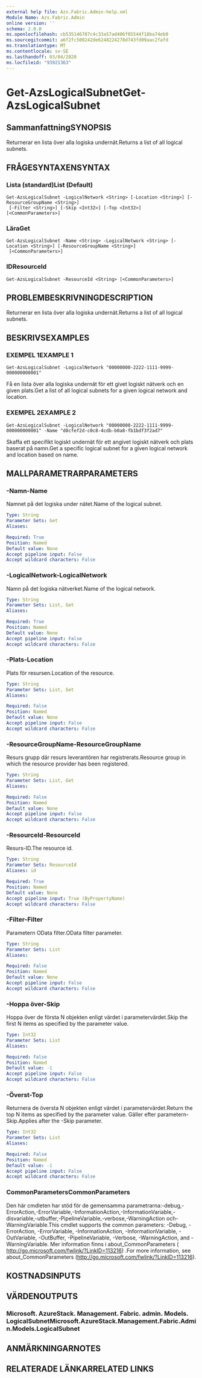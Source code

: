 ```yaml
---
external help file: Azs.Fabric.Admin-help.xml
Module Name: Azs.Fabric.Admin
online version: ''
schema: 2.0.0
ms.openlocfilehash: cb535146787c4c33a57ad406f05544f18ba74eb0
ms.sourcegitcommit: a6f2fc500242de6248224278d743fd09aac2fafd
ms.translationtype: MT
ms.contentlocale: sv-SE
ms.lasthandoff: 03/04/2020
ms.locfileid: "93921363"
---
```

# <span data-ttu-id="68ec9-101">Get-AzsLogicalSubnet</span><span class="sxs-lookup"><span data-stu-id="68ec9-101">Get-AzsLogicalSubnet</span></span>

## <span data-ttu-id="68ec9-102">Sammanfattning</span><span class="sxs-lookup"><span data-stu-id="68ec9-102">SYNOPSIS</span></span>
<span data-ttu-id="68ec9-103">Returnerar en lista över alla logiska undernät.</span><span class="sxs-lookup"><span data-stu-id="68ec9-103">Returns a list of all logical subnets.</span></span>

## <span data-ttu-id="68ec9-104">FRÅGESYNTAXEN</span><span class="sxs-lookup"><span data-stu-id="68ec9-104">SYNTAX</span></span>

### <span data-ttu-id="68ec9-105">Lista (standard)</span><span class="sxs-lookup"><span data-stu-id="68ec9-105">List (Default)</span></span>
```
Get-AzsLogicalSubnet -LogicalNetwork <String> [-Location <String>] [-ResourceGroupName <String>]
 [-Filter <String>] [-Skip <Int32>] [-Top <Int32>] [<CommonParameters>]
```

### <span data-ttu-id="68ec9-106">Lära</span><span class="sxs-lookup"><span data-stu-id="68ec9-106">Get</span></span>
```
Get-AzsLogicalSubnet -Name <String> -LogicalNetwork <String> [-Location <String>] [-ResourceGroupName <String>]
 [<CommonParameters>]
```

### <span data-ttu-id="68ec9-107">ID</span><span class="sxs-lookup"><span data-stu-id="68ec9-107">ResourceId</span></span>
```
Get-AzsLogicalSubnet -ResourceId <String> [<CommonParameters>]
```

## <span data-ttu-id="68ec9-108">PROBLEMBESKRIVNING</span><span class="sxs-lookup"><span data-stu-id="68ec9-108">DESCRIPTION</span></span>
<span data-ttu-id="68ec9-109">Returnerar en lista över alla logiska undernät.</span><span class="sxs-lookup"><span data-stu-id="68ec9-109">Returns a list of all logical subnets.</span></span>

## <span data-ttu-id="68ec9-110">BESKRIVS</span><span class="sxs-lookup"><span data-stu-id="68ec9-110">EXAMPLES</span></span>

### <span data-ttu-id="68ec9-111">EXEMPEL 1</span><span class="sxs-lookup"><span data-stu-id="68ec9-111">EXAMPLE 1</span></span>
```
Get-AzsLogicalSubnet -LogicalNetwork "00000000-2222-1111-9999-000000000001"
```

<span data-ttu-id="68ec9-112">Få en lista över alla logiska undernät för ett givet logiskt nätverk och en given plats.</span><span class="sxs-lookup"><span data-stu-id="68ec9-112">Get a list of all logical subnets for a given logical network and location.</span></span>

### <span data-ttu-id="68ec9-113">EXEMPEL 2</span><span class="sxs-lookup"><span data-stu-id="68ec9-113">EXAMPLE 2</span></span>
```
Get-AzsLogicalSubnet -LogicalNetwork "00000000-2222-1111-9999-000000000001" -Name "d8cfef2d-c0c8-4cdb-b0a8-fb1bdf3f2ad7"
```

<span data-ttu-id="68ec9-114">Skaffa ett specifikt logiskt undernät för ett angivet logiskt nätverk och plats baserat på namn.</span><span class="sxs-lookup"><span data-stu-id="68ec9-114">Get a specific logical subnet for a given logical network and location based on name.</span></span>

## <span data-ttu-id="68ec9-115">MALLPARAMETRAR</span><span class="sxs-lookup"><span data-stu-id="68ec9-115">PARAMETERS</span></span>

### <span data-ttu-id="68ec9-116">-Namn</span><span class="sxs-lookup"><span data-stu-id="68ec9-116">-Name</span></span>
<span data-ttu-id="68ec9-117">Namnet på det logiska under nätet.</span><span class="sxs-lookup"><span data-stu-id="68ec9-117">Name of the logical subnet.</span></span>

```yaml
Type: String
Parameter Sets: Get
Aliases:

Required: True
Position: Named
Default value: None
Accept pipeline input: False
Accept wildcard characters: False
```

### <span data-ttu-id="68ec9-118">-LogicalNetwork</span><span class="sxs-lookup"><span data-stu-id="68ec9-118">-LogicalNetwork</span></span>
<span data-ttu-id="68ec9-119">Namn på det logiska nätverket.</span><span class="sxs-lookup"><span data-stu-id="68ec9-119">Name of the logical network.</span></span>

```yaml
Type: String
Parameter Sets: List, Get
Aliases:

Required: True
Position: Named
Default value: None
Accept pipeline input: False
Accept wildcard characters: False
```

### <span data-ttu-id="68ec9-120">-Plats</span><span class="sxs-lookup"><span data-stu-id="68ec9-120">-Location</span></span>
<span data-ttu-id="68ec9-121">Plats för resursen.</span><span class="sxs-lookup"><span data-stu-id="68ec9-121">Location of the resource.</span></span>

```yaml
Type: String
Parameter Sets: List, Get
Aliases:

Required: False
Position: Named
Default value: None
Accept pipeline input: False
Accept wildcard characters: False
```

### <span data-ttu-id="68ec9-122">-ResourceGroupName</span><span class="sxs-lookup"><span data-stu-id="68ec9-122">-ResourceGroupName</span></span>
<span data-ttu-id="68ec9-123">Resurs grupp där resurs leverantören har registrerats.</span><span class="sxs-lookup"><span data-stu-id="68ec9-123">Resource group in which the resource provider has been registered.</span></span>

```yaml
Type: String
Parameter Sets: List, Get
Aliases:

Required: False
Position: Named
Default value: None
Accept pipeline input: False
Accept wildcard characters: False
```

### <span data-ttu-id="68ec9-124">-ResourceId</span><span class="sxs-lookup"><span data-stu-id="68ec9-124">-ResourceId</span></span>
<span data-ttu-id="68ec9-125">Resurs-ID.</span><span class="sxs-lookup"><span data-stu-id="68ec9-125">The resource id.</span></span>

```yaml
Type: String
Parameter Sets: ResourceId
Aliases: id

Required: True
Position: Named
Default value: None
Accept pipeline input: True (ByPropertyName)
Accept wildcard characters: False
```

### <span data-ttu-id="68ec9-126">-Filter</span><span class="sxs-lookup"><span data-stu-id="68ec9-126">-Filter</span></span>
<span data-ttu-id="68ec9-127">Parametern OData filter.</span><span class="sxs-lookup"><span data-stu-id="68ec9-127">OData filter parameter.</span></span>

```yaml
Type: String
Parameter Sets: List
Aliases:

Required: False
Position: Named
Default value: None
Accept pipeline input: False
Accept wildcard characters: False
```

### <span data-ttu-id="68ec9-128">-Hoppa över</span><span class="sxs-lookup"><span data-stu-id="68ec9-128">-Skip</span></span>
<span data-ttu-id="68ec9-129">Hoppa över de första N objekten enligt värdet i parametervärdet.</span><span class="sxs-lookup"><span data-stu-id="68ec9-129">Skip the first N items as specified by the parameter value.</span></span>

```yaml
Type: Int32
Parameter Sets: List
Aliases:

Required: False
Position: Named
Default value: -1
Accept pipeline input: False
Accept wildcard characters: False
```

### <span data-ttu-id="68ec9-130">-Överst</span><span class="sxs-lookup"><span data-stu-id="68ec9-130">-Top</span></span>
<span data-ttu-id="68ec9-131">Returnera de översta N objekten enligt värdet i parametervärdet.</span><span class="sxs-lookup"><span data-stu-id="68ec9-131">Return the top N items as specified by the parameter value.</span></span>
<span data-ttu-id="68ec9-132">Gäller efter parametern-Skip.</span><span class="sxs-lookup"><span data-stu-id="68ec9-132">Applies after the -Skip parameter.</span></span>

```yaml
Type: Int32
Parameter Sets: List
Aliases:

Required: False
Position: Named
Default value: -1
Accept pipeline input: False
Accept wildcard characters: False
```

### <span data-ttu-id="68ec9-133">CommonParameters</span><span class="sxs-lookup"><span data-stu-id="68ec9-133">CommonParameters</span></span>
<span data-ttu-id="68ec9-134">Den här cmdleten har stöd för de gemensamma parametrarna:-debug,-ErrorAction,-ErrorVariable,-InformationAction,-InformationVariable,-disvariable,-utbuffer,-PipelineVariable,-verbose,-WarningAction och-WarningVariable.</span><span class="sxs-lookup"><span data-stu-id="68ec9-134">This cmdlet supports the common parameters: -Debug, -ErrorAction, -ErrorVariable, -InformationAction, -InformationVariable, -OutVariable, -OutBuffer, -PipelineVariable, -Verbose, -WarningAction, and -WarningVariable.</span></span> <span data-ttu-id="68ec9-135">Mer information finns i about_CommonParameters ( http://go.microsoft.com/fwlink/?LinkID=113216) .</span><span class="sxs-lookup"><span data-stu-id="68ec9-135">For more information, see about_CommonParameters (http://go.microsoft.com/fwlink/?LinkID=113216).</span></span>

## <span data-ttu-id="68ec9-136">KOSTNADS</span><span class="sxs-lookup"><span data-stu-id="68ec9-136">INPUTS</span></span>

## <span data-ttu-id="68ec9-137">VÄRDEN</span><span class="sxs-lookup"><span data-stu-id="68ec9-137">OUTPUTS</span></span>

### <span data-ttu-id="68ec9-138">Microsoft. AzureStack. Management. Fabric. admin. Models. LogicalSubnet</span><span class="sxs-lookup"><span data-stu-id="68ec9-138">Microsoft.AzureStack.Management.Fabric.Admin.Models.LogicalSubnet</span></span>

## <span data-ttu-id="68ec9-139">ANMÄRKNINGAR</span><span class="sxs-lookup"><span data-stu-id="68ec9-139">NOTES</span></span>

## <span data-ttu-id="68ec9-140">RELATERADE LÄNKAR</span><span class="sxs-lookup"><span data-stu-id="68ec9-140">RELATED LINKS</span></span>
